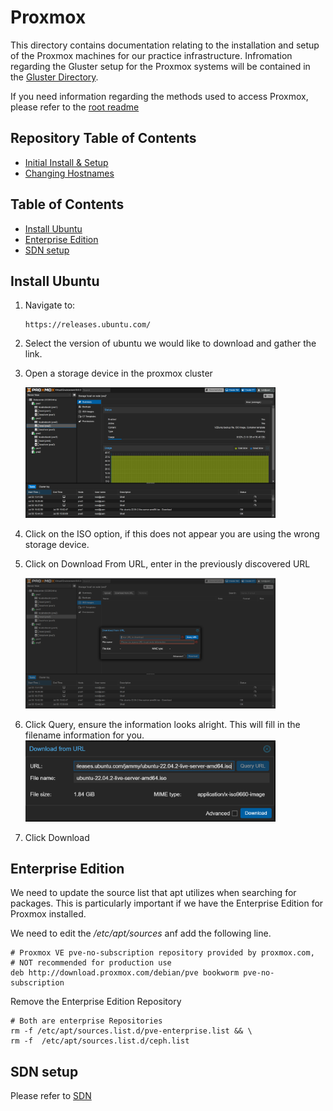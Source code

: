 # Proxmox <!-- omit from toc -->
This directory contains documentation relating to the installation and setup of the Proxmox machines for our practice infrastructure. Infromation regarding the Gluster setup for the Proxmox systems will be contained in the [Gluster Directory](./../Gluster/README.md).


If you need information regarding the methods used to access Proxmox, please refer to the [root readme](./../README.md)

## Repository Table of Contents <!-- omit from toc -->
* [Initial Install & Setup](./1-InstallingProxmox%2BInfrastructure%20Specific%20Details.md)
* [Changing Hostnames](./2-ChangingHostNames.md)

## Table of Contents <!-- omit from toc -->
- [Install Ubuntu](#install-ubuntu)
- [Enterprise Edition](#enterprise-edition)
- [SDN setup](#sdn-setup)


## Install Ubuntu
1. Navigate to:
    ```
    https://releases.ubuntu.com/
    ```
2. Select the version of ubuntu we would like to download and gather the link.
3. Open a storage device in the proxmox cluster

    <img src="Images/D1.png" width=400>

4. Click on the ISO option, if this does not appear you are using the wrong storage device. 
5. Click on Download From URL, enter in the previously discovered URL

    <img src="Images/D2.png" width=400>

6. Click Query, ensure the information looks alright. This will fill in the filename information for you.
    <img src="Images/D3.png" width=400>
7. Click Download
## Enterprise Edition
We need to update the source list that apt utilizes when searching for packages. This is particularly important if we have the Enterprise Edition for Proxmox installed.

We need to edit the */etc/apt/sources* anf add the following line.
```
# Proxmox VE pve-no-subscription repository provided by proxmox.com,
# NOT recommended for production use
deb http://download.proxmox.com/debian/pve bookworm pve-no-subscription
```

Remove the Enterprise Edition Repository 
```
# Both are enterprise Repositories  
rm -f /etc/apt/sources.list.d/pve-enterprise.list && \
rm -f  /etc/apt/sources.list.d/ceph.list
```

## SDN setup
Please refer to [SDN](./../Network/Proxmox/SDN.md)

